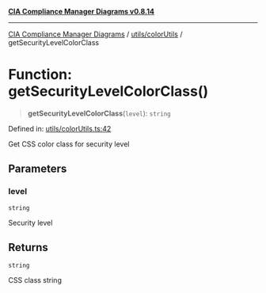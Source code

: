[**CIA Compliance Manager Diagrams v0.8.14**](../../../README.md)

***

[CIA Compliance Manager Diagrams](../../../modules.md) / [utils/colorUtils](../README.md) / getSecurityLevelColorClass

# Function: getSecurityLevelColorClass()

> **getSecurityLevelColorClass**(`level`): `string`

Defined in: [utils/colorUtils.ts:42](https://github.com/Hack23/cia-compliance-manager/blob/257dd569f432a46611a1746c832a7e3d29232229/src/utils/colorUtils.ts#L42)

Get CSS color class for security level

## Parameters

### level

`string`

Security level

## Returns

`string`

CSS class string
